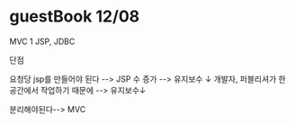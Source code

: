 # guestBook 12/08
MVC 1 JSP, JDBC

단점

요청당 jsp를 만들어야 된다 --> JSP 수 증가 --> 유지보수 ↓
개발자, 퍼블리셔가 한 공간에서 작업하기 때문에 --> 유지보수↓

분리해야된다--> MVC
